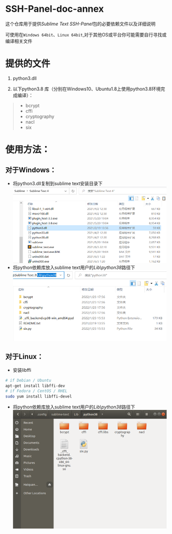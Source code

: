 SSH-Panel-doc-annex
=====================

这个仓库用于提供*Sublime Text SSH-Panel*包的必要依赖文件以及详细说明

可使用在`Windows 64bit`、`Linux 64bit`,对于其他OS或平台你可能需要自行寻找或编译相关文件

# 提供的文件

1. python3.dll

2. 以下python3.8 库（分别在Windows10、Ubuntu1.8上使用python3.8环境完成编译）：
> * bcrypt
> * cffi
> * cryptography
> * nacl
> * six

# 使用方法：

## 对于Windows：
* 将python3.dll复制到sublime text安装目录下
![Screenshot](https://raw.githubusercontent.com/Haiquan-27/SSH-Panel-doc-annex/main/dependent_dll.png)
* 将python依赖库放入sublime text用户的*Lib\python38*路径下
![Screenshot](https://github.com/Haiquan-27/SSH-Panel-doc-annex/blob/main/dependent_win.png?raw=true)

## 对于Linux：
* 安装libffi
```bash
# if Debian / Ubuntu
apt-get install libffi-dev
# if Fedora / CentOS / RHEL
sudo yum install libffi-devel
```
* 将python依赖库放入sublime text用户的*Lib\python38*路径下
![Screenshot](https://github.com/Haiquan-27/SSH-Panel-doc-annex/blob/main/dependent_ubuntu.png?raw=true)
